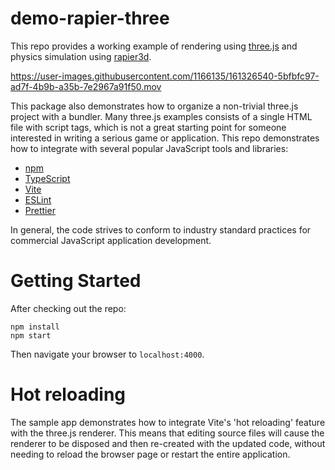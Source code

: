 # demo-rapier-three

This repo provides a working example of rendering using [three.js](https://threejs.org/) and
physics simulation using [rapier3d](https://rapier.rs/).

https://user-images.githubusercontent.com/1166135/161326540-5bfbfc97-ad7f-4b9b-a35b-7e2967a91f50.mov

This package also demonstrates how to organize a non-trivial three.js project with a bundler.
Many three.js examples consists of a single HTML file with script tags, which is not a great
starting point for someone interested in writing a serious game or application. This repo
demonstrates how to integrate with several popular JavaScript tools and libraries:

* [npm](https://www.npmjs.com/)
* [TypeScript](https://www.typescriptlang.org/)
* [Vite](https://vitejs.dev/)
* [ESLint](https://eslint.org/)
* [Prettier](https://prettier.io/)

In general, the code strives to conform to industry standard practices for commercial JavaScript
application development.

# Getting Started

After checking out the repo:

```
npm install
npm start
```

Then navigate your browser to `localhost:4000`.

# Hot reloading

The sample app demonstrates how to integrate Vite's 'hot reloading' feature with the three.js
renderer. This means that editing source files will cause the renderer to be disposed and then
re-created with the updated code, without needing to reload the browser page or restart the
entire application.
